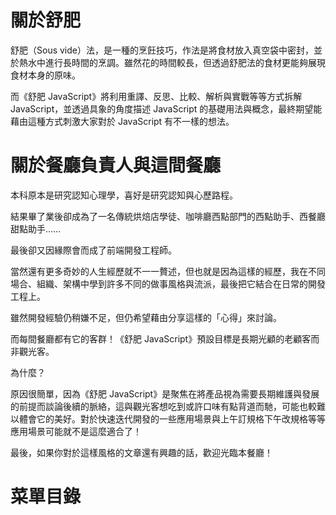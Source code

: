 # 關於舒肥

舒肥（Sous vide）法，是一種的烹飪技巧，作法是將食材放入真空袋中密封，並於熱水中進行長時間的烹調。雖然花的時間較長，但透過舒肥法的食材更能夠展現食材本身的原味。

而《舒肥 JavaScript》將利用重譯、反思、比較、解析與實戰等等方式拆解 JavaScript，並透過具象的角度描述 JavaScript 的基礎用法與概念，最終期望能藉由這種方式刺激大家對於 JavaScript 有不一樣的想法。

# 關於餐廳負責人與這間餐廳

本科原本是研究認知心理學，喜好是研究認知與心歷路程。

結果畢了業後卻成為了一名傳統烘焙店學徒、咖啡廳西點部門的西點助手、西餐廳甜點助手……

最後卻又因緣際會而成了前端開發工程師。

當然還有更多奇妙的人生經歷就不一一贅述，但也就是因為這樣的經歷，我在不同場合、組織、架構中學到許多不同的做事風格與流派，最後把它結合在日常的開發工程上。

雖然開發經驗仍稍嫌不足，但仍希望藉由分享這樣的「心得」來討論。

而每間餐廳都有它的客群！《舒肥 JavaScript》預設目標是長期光顧的老顧客而非觀光客。

為什麼？

原因很簡單，因為《舒肥 JavaScript》是聚焦在將產品視為需要長期維護與發展的前提而談論後續的脈絡，這與觀光客想吃到或許口味有點背道而馳，可能也較難以體會它的美好。對於快速迭代開發的一些應用場景與上午訂規格下午改規格等等應用場景可能就不是這麼適合了！

最後，如果你對於這樣風格的文章還有興趣的話，歡迎光臨本餐廳！

# 菜單目錄

